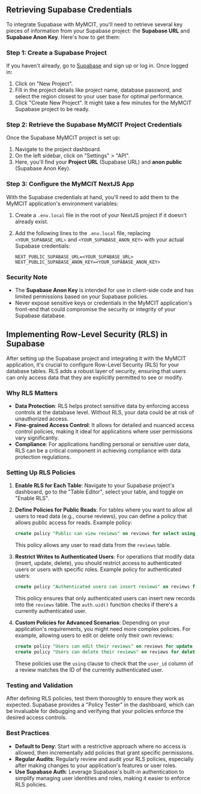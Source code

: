 ## Retrieving Supabase Credentials

To integrate Supabase with MyMCIT, you'll need to retrieve several key pieces of information from your Supabase project: the **Supabase URL** and **Supabase Anon Key**. Here's how to get them:

### Step 1: Create a Supabase Project

If you haven't already, go to [Supabase](https://supabase.io/) and sign up or log in. Once logged in:

1. Click on "New Project".
2. Fill in the project details like project name, database password, and select the region closest to your user base for optimal performance.
3. Click "Create New Project". It might take a few minutes for the MyMCIT Supabase project to be ready.

### Step 2: Retrieve the Supabase MyMCIT Project Credentials

Once the Supabase MyMCIT project is set up:

1. Navigate to the project dashboard.
2. On the left sidebar, click on "Settings" > "API".
3. Here, you'll find your **Project URL** (Supabase URL) and **anon public** (Supabase Anon Key).

### Step 3: Configure the MyMCIT NextJS App

With the Supabase credentials at hand, you'll need to add them to the MyMCIT application's environment variables:

1. Create a `.env.local` file in the root of your NextJS project if it doesn't already exist.
2. Add the following lines to the `.env.local` file, replacing `<YOUR_SUPABASE_URL>` and `<YOUR_SUPABASE_ANON_KEY>` with your actual Supabase credentials:

   ```env
   NEXT_PUBLIC_SUPABASE_URL=<YOUR_SUPABASE_URL>
   NEXT_PUBLIC_SUPABASE_ANON_KEY=<YOUR_SUPABASE_ANON_KEY>
   ```

### Security Note

- The **Supabase Anon Key** is intended for use in client-side code and has limited permissions based on your Supabase policies.
- Never expose sensitive keys or credentials in the MyMCIT application's front-end that could compromise the security or integrity of your Supabase database.

## Implementing Row-Level Security (RLS) in Supabase

After setting up the Supabase project and integrating it with the MyMCIT application, it's crucial to configure Row-Level Security (RLS) for your database tables. RLS adds a robust layer of security, ensuring that users can only access data that they are explicitly permitted to see or modify.

### Why RLS Matters

- **Data Protection**: RLS helps protect sensitive data by enforcing access controls at the database level. Without RLS, your data could be at risk of unauthorized access.
- **Fine-grained Access Control**: It allows for detailed and nuanced access control policies, making it ideal for applications where user permissions vary significantly.
- **Compliance**: For applications handling personal or sensitive user data, RLS can be a critical component in achieving compliance with data protection regulations.

### Setting Up RLS Policies

1. **Enable RLS for Each Table**: Navigate to your Supabase project's dashboard, go to the "Table Editor", select your table, and toggle on "Enable RLS".

2. **Define Policies for Public Reads**: For tables where you want to allow all users to read data (e.g., course reviews), you can define a policy that allows public access for reads. Example policy:

   ```sql
   create policy "Public can view reviews" on reviews for select using (true);
   ```

   This policy allows any user to read data from the `reviews` table.

3. **Restrict Writes to Authenticated Users**: For operations that modify data (insert, update, delete), you should restrict access to authenticated users or users with specific roles. Example policy for authenticated users:

   ```sql
   create policy "Authenticated users can insert reviews" on reviews for insert with check (auth.uid() is not null);
   ```

   This policy ensures that only authenticated users can insert new records into the `reviews` table. The `auth.uid()` function checks if there's a currently authenticated user.

4. **Custom Policies for Advanced Scenarios**: Depending on your application's requirements, you might need more complex policies. For example, allowing users to edit or delete only their own reviews:

   ```sql
   create policy "Users can edit their reviews" on reviews for update using (auth.uid() = user_id);
   create policy "Users can delete their reviews" on reviews for delete using (auth.uid() = user_id);
   ```

   These policies use the `using` clause to check that the `user_id` column of a review matches the ID of the currently authenticated user.

### Testing and Validation

After defining RLS policies, test them thoroughly to ensure they work as expected. Supabase provides a "Policy Tester" in the dashboard, which can be invaluable for debugging and verifying that your policies enforce the desired access controls.

### Best Practices

- **Default to Deny**: Start with a restrictive approach where no access is allowed, then incrementally add policies that grant specific permissions.
- **Regular Audits**: Regularly review and audit your RLS policies, especially after making changes to your application's features or user roles.
- **Use Supabase Auth**: Leverage Supabase's built-in authentication to simplify managing user identities and roles, making it easier to enforce RLS policies.

